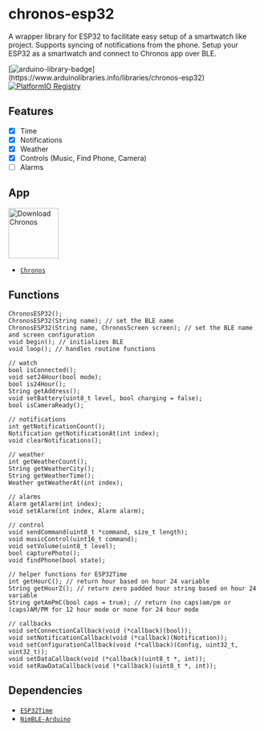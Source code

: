 # chronos-esp32
A wrapper library for ESP32 to facilitate easy setup of a smartwatch like project. Supports syncing of notifications from the phone.
Setup your ESP32 as a smartwatch and connect to Chronos app over BLE.

[![arduino-library-badge](https://www.ardu-badge.com/badge/ChronosESP32.svg?)](https://www.arduinolibraries.info/libraries/chronos-esp32)
[![PlatformIO Registry](https://badges.registry.platformio.org/packages/fbiego/library/ChronosESP32.svg)](https://registry.platformio.org/libraries/fbiego/ChronosESP32)


## Features

- [x] Time
- [x] Notifications
- [x] Weather
- [x] Controls (Music, Find Phone, Camera)
- [ ] Alarms

## App

<a href='https://fbiego.com/chronos/app?id=esp32'><img alt='Download Chronos' height="100px" src='https://fbiego.com/chronos/img/chronos.png'/></a>

- [`Chronos`](https://fbiego.com/chronos/app?id=esp32)

## Functions

```
ChronosESP32();
ChronosESP32(String name); // set the BLE name
ChronosESP32(String name, ChronosScreen screen); // set the BLE name and screen configuration
void begin(); // initializes BLE
void loop(); // handles routine functions

// watch
bool isConnected();
void set24Hour(bool mode);
bool is24Hour();
String getAddress();
void setBattery(uint8_t level, bool charging = false);
bool isCameraReady();

// notifications
int getNotificationCount();
Notification getNotificationAt(int index);
void clearNotifications();

// weather
int getWeatherCount();
String getWeatherCity();
String getWeatherTime();
Weather getWeatherAt(int index);

// alarms
Alarm getAlarm(int index);
void setAlarm(int index, Alarm alarm);

// control
void sendCommand(uint8_t *command, size_t length);
void musicControl(uint16_t command);
void setVolume(uint8_t level);
bool capturePhoto();
void findPhone(bool state);

// helper functions for ESP32Time
int getHourC(); // return hour based on hour 24 variable
String getHourZ(); // return zero padded hour string based on hour 24 variable
String getAmPmC(bool caps = true); // return (no caps)am/pm or (caps)AM/PM for 12 hour mode or none for 24 hour mode

// callbacks
void setConnectionCallback(void (*callback)(bool));
void setNotificationCallback(void (*callback)(Notification));
void setConfigurationCallback(void (*callback)(Config, uint32_t, uint32_t));
void setDataCallback(void (*callback)(uint8_t *, int));
void setRawDataCallback(void (*callback)(uint8_t *, int));
```

## Dependencies
- [`ESP32Time`](https://github.com/fbiego/ESP32Time)
- [`NimBLE-Arduino`](https://github.com/h2zero/NimBLE-Arduino)
